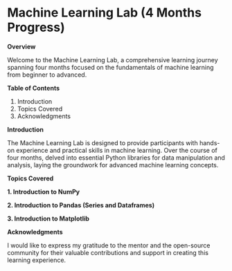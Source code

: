 # Machine Learning Lab (4 Months Progress)

__Overview__

Welcome to the Machine Learning Lab, a comprehensive learning journey spanning four months focused on the fundamentals of machine learning from beginner to advanced.

__Table of Contents__

1. Introduction
2. Topics Covered
3. Acknowledgments

**Introduction**

The Machine Learning Lab is designed to provide participants with hands-on experience and practical skills in machine learning. 
Over the course of four months, delved into essential Python libraries for data manipulation and analysis, laying the groundwork for
advanced machine learning concepts.

**Topics Covered**

**1. Introduction to NumPy**

**2. Introduction to Pandas (Series and Dataframes)**

**3. Introduction to Matplotlib**

**Acknowledgments**

I would like to express my gratitude to the mentor and the open-source community for their valuable contributions and support in creating
this learning experience.
